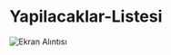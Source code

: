 # Yapilacaklar-Listesi

![Ekran Alıntısı](https://user-images.githubusercontent.com/102403844/199616703-c851e5df-64d3-459b-8c86-7a1febb45c64.PNG)
